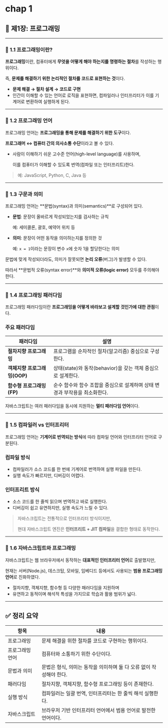 # chap 1

## 📘 제1장: 프로그래밍

---

### 🔹 1.1 프로그래밍이란?

**프로그래밍**이란, 컴퓨터에게 **무엇을 어떻게 해야 하는지를 명령하는 절차**를 작성하는 행위이다.

즉, **문제를 해결하기 위한 논리적인 절차를 코드로 표현하는 것**이다.

- **문제 해결 → 절차 설계 → 코드로 구현**
- 인간이 이해할 수 있는 언어로 로직을 표현하면, 컴파일러나 인터프리터가 이를 기계어로 변환하여 실행하게 된다.

---

### 🔹 1.2 프로그래밍 언어

프로그래밍 언어는 **프로그래밍을 통해 문제를 해결하기 위한 도구**이다.

**프로그래머 ↔ 컴퓨터 간의 의사소통 수단**이라고 볼 수 있다.

- 사람이 이해하기 쉬운 고수준 언어(high-level language)를 사용하며,
    
    이를 컴퓨터가 이해할 수 있도록 번역(컴파일 또는 인터프리트)한다.
    

> 예: JavaScript, Python, C, Java 등
> 

---

### 🔹 1.3 구문과 의미

프로그래밍 언어는 **문법(syntax)과 의미(semantics)**로 구성되어 있다.

- **문법**: 문장이 올바르게 작성되었는지를 검사하는 규칙
    
    예: 세미콜론, 괄호, 예약어 위치 등
    
- **의미**: 문장이 어떤 동작을 의미하는지를 정의한 것
    
    예: `x = 1`이라는 문장이 변수 `x`에 숫자 1을 할당한다는 의미
    

문법에 맞게 작성되더라도, 의미가 잘못되면 **논리 오류**(버그)가 발생할 수 있다.

따라서 **문법적 오류(syntax error)**와 **의미적 오류(logic error)** 모두를 주의해야 한다.

---

### 🔹 1.4 프로그래밍 패러다임

프로그래밍 패러다임이란 **프로그래밍을 어떻게 바라보고 설계할 것인가에 대한 관점**이다.

### 주요 패러다임

| 패러다임 | 설명 |
| --- | --- |
| **절차지향 프로그래밍** | 프로그램을 순차적인 절차(알고리즘) 중심으로 구성한다. |
| **객체지향 프로그래밍(OOP)** | 상태(state)와 동작(behavior)을 갖는 객체 중심으로 설계한다. |
| **함수형 프로그래밍(FP)** | 순수 함수와 함수 조합을 중심으로 설계하며 상태 변경과 부작용을 최소화한다. |

자바스크립트는 여러 패러다임을 동시에 지원하는 **멀티 패러다임 언어**이다.

---

### 🔹 1.5 컴파일러 vs 인터프리터

프로그래밍 언어는 **기계어로 번역되는 방식**에 따라 컴파일 언어와 인터프리터 언어로 구분된다.

### 컴파일 방식

- 컴파일러가 소스 코드를 한 번에 기계어로 번역하여 실행 파일을 만든다.
- 실행 속도가 빠르지만, 디버깅이 어렵다.

### 인터프리트 방식

- 소스 코드를 한 줄씩 읽으며 번역하고 바로 실행한다.
- 디버깅이 쉽고 유연하지만, 실행 속도가 느릴 수 있다.

> 자바스크립트는 전통적으로 인터프리터 방식이지만,
> 
> 
> 현대 자바스크립트 엔진은 **인터프리트 + JIT 컴파일**을 결합한 형태로 동작한다.
> 

---

### 🔹 1.6 자바스크립트와 프로그래밍

자바스크립트는 웹 브라우저에서 동작하는 **대표적인 인터프리터 언어**로 출발했지만,

현재는 서버(Node.js), 데스크탑, 모바일, 임베디드 등에서도 사용되는 **범용 프로그래밍 언어**로 진화하였다.

- 절차지향, 객체지향, 함수형 등 다양한 패러다임을 지원하며
- 유연하고 동적이며 해석적 특성을 가지므로 학습과 활용 범위가 넓다.

---

## ✅ 정리 요약

| 항목 | 내용 |
| --- | --- |
| 프로그래밍 | 문제 해결을 위한 절차를 코드로 구현하는 행위이다. |
| 프로그래밍 언어 | 컴퓨터와 소통하기 위한 수단이다. |
| 문법과 의미 | 문법은 형식, 의미는 동작을 의미하며 둘 다 오류 없이 작성해야 한다. |
| 패러다임 | 절차지향, 객체지향, 함수형 프로그래밍 등이 존재한다. |
| 실행 방식 | 컴파일러는 일괄 번역, 인터프리터는 한 줄씩 해석 실행한다. |
| 자바스크립트 | 브라우저 기반 인터프리터 언어에서 범용 언어로 발전한 언어이다. |